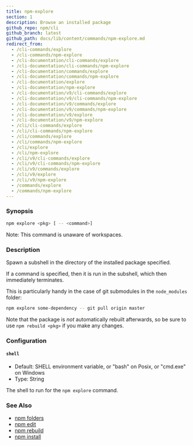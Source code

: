 ```yaml
---
title: npm-explore
section: 1
description: Browse an installed package
github_repo: npm/cli
github_branch: latest
github_path: docs/lib/content/commands/npm-explore.md
redirect_from:
  - /cli-commands/explore
  - /cli-commands/npm-explore
  - /cli-documentation/cli-commands/explore
  - /cli-documentation/cli-commands/npm-explore
  - /cli-documentation/commands/explore
  - /cli-documentation/commands/npm-explore
  - /cli-documentation/explore
  - /cli-documentation/npm-explore
  - /cli-documentation/v9/cli-commands/explore
  - /cli-documentation/v9/cli-commands/npm-explore
  - /cli-documentation/v9/commands/explore
  - /cli-documentation/v9/commands/npm-explore
  - /cli-documentation/v9/explore
  - /cli-documentation/v9/npm-explore
  - /cli/cli-commands/explore
  - /cli/cli-commands/npm-explore
  - /cli/commands/explore
  - /cli/commands/npm-explore
  - /cli/explore
  - /cli/npm-explore
  - /cli/v9/cli-commands/explore
  - /cli/v9/cli-commands/npm-explore
  - /cli/v9/commands/explore
  - /cli/v9/explore
  - /cli/v9/npm-explore
  - /commands/explore
  - /commands/npm-explore
---
```


### Synopsis

```bash
npm explore <pkg> [ -- <command>]
```

Note: This command is unaware of workspaces.

### Description

Spawn a subshell in the directory of the installed package specified.

If a command is specified, then it is run in the subshell, which then
immediately terminates.

This is particularly handy in the case of git submodules in the
`node_modules` folder:

```bash
npm explore some-dependency -- git pull origin master
```

Note that the package is *not* automatically rebuilt afterwards, so be
sure to use `npm rebuild <pkg>` if you make any changes.

### Configuration

#### `shell`

* Default: SHELL environment variable, or "bash" on Posix, or "cmd.exe" on
  Windows
* Type: String

The shell to run for the `npm explore` command.



### See Also

* [npm folders](/cli/v9/configuring-npm/folders)
* [npm edit](/cli/v9/commands/npm-edit)
* [npm rebuild](/cli/v9/commands/npm-rebuild)
* [npm install](/cli/v9/commands/npm-install)
